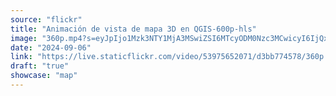 ```yaml
---
source: "flickr"
title: "Animación de vista de mapa 3D en QGIS-600p-hls"
image: "360p.mp4?s=eyJpIjo1Mzk3NTY1MjA3MSwiZSI6MTcyODM0Nzc3MCwicyI6IjQxZDU1ZDdlYjIyZmMwOTlkNjVmNzcwOWIyNmVkNGI3MGJlZDdjMzYiLCJ2IjoxfQ.mp4"
date: "2024-09-06"
link: "https://live.staticflickr.com/video/53975652071/d3bb774578/360p.mp4?s=eyJpIjo1Mzk3NTY1MjA3MSwiZSI6MTcyODM0Nzc3MCwicyI6IjQxZDU1ZDdlYjIyZmMwOTlkNjVmNzcwOWIyNmVkNGI3MGJlZDdjMzYiLCJ2IjoxfQ"
draft: "true"
showcase: "map"
---
```

